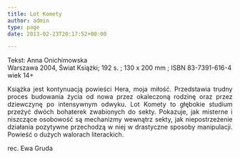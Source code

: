 ```yaml
---
title: Lot Komety
author: admin
type: page
date: 2013-02-23T20:17:52+00:00

---
```

<p style="text-align: justify;">
  Tekst: Anna Onichimowska<br /> Warszawa 2004, Świat Książki; 192 s. ; 130 x 200 mm ; ISBN 83-7391-616-4<br /> wiek 14+
</p>

<p style="text-align: justify;">
  Książka jest kontynuacją powieści Hera, moja miłość. Przedstawia trudny proces budowania życia od nowa przez okaleczoną rodzinę oraz przez dziewczynę po intensywnym odwyku. Lot Komety to głębokie studium przeżyć dwóch bohaterek zwabionych do sekty. Pokazuje, jak misterne i niszczące osobowość są mechanizmy wewnątrz sekty, jak niepostrzeżenie działania pozytywne przechodzą w niej w drastyczne sposoby manipulacji. Powieść o dużych walorach literackich.
</p>

<p style="text-align: justify;">
  rec. Ewa Gruda
</p>